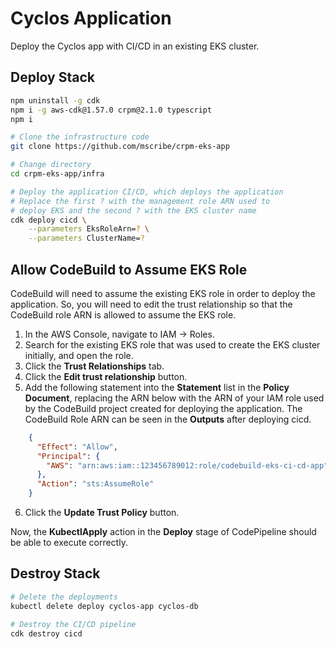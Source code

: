 # Cyclos Application

Deploy the Cyclos app with CI/CD in an existing EKS cluster.

## Deploy Stack

```bash
npm uninstall -g cdk
npm i -g aws-cdk@1.57.0 crpm@2.1.0 typescript
npm i

# Clone the infrastructure code
git clone https://github.com/mscribe/crpm-eks-app

# Change directory
cd crpm-eks-app/infra

# Deploy the application CI/CD, which deploys the application
# Replace the first ? with the management role ARN used to
# deploy EKS and the second ? with the EKS cluster name
cdk deploy cicd \
    --parameters EksRoleArn=? \
    --parameters ClusterName=?
```

## Allow CodeBuild to Assume EKS Role

CodeBuild will need to assume the existing EKS role in order to deploy the application.  So, you will
need to edit the trust relationship so that the CodeBuild role ARN is allowed to assume the EKS role.

1.  In the AWS Console, navigate to IAM -> Roles.
2.  Search for the existing EKS role that was used to create the EKS cluster initially, and open the role.
3.  Click the **Trust Relationships** tab.
4.  Click the **Edit trust relationship** button.
5.  Add the following statement into the **Statement** list in the **Policy Document**, replacing the ARN
    below with the ARN of your IAM role used by the CodeBuild project created for deploying the application.
    The CodeBuild Role ARN can be seen in the **Outputs** after deploying cicd.

```json
    {
      "Effect": "Allow",
      "Principal": {
        "AWS": "arn:aws:iam::123456789012:role/codebuild-eks-ci-cd-app"
      },
      "Action": "sts:AssumeRole"
    }
```
6.  Click the **Update Trust Policy** button.

Now, the **KubectlApply** action in the **Deploy** stage of CodePipeline should be able to execute correctly.

## Destroy Stack

```bash
# Delete the deployments
kubectl delete deploy cyclos-app cyclos-db

# Destroy the CI/CD pipeline
cdk destroy cicd
```
